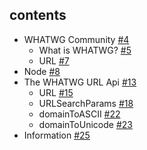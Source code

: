 ## contents

- WHATWG Community [#4](#4)
  - What is WHATWG? [#5](#5)
  - URL [#7](#7)
- Node [#8](#8)
- The WHATWG URL Api [#13](#13)
  - URL [#15](#15)
  - URLSearchParams [#18](#18)
  - domainToASCII [#22](#22)
  - domainToUnicode [#23](#23)
- Information [#25](#25)
